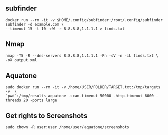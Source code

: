 ## subfinder ##
```
docker run --rm -it -v $HOME/.config/subfinder:/root/.config/subfinder subfinder -d example.com \
--timeout 15 -t 10 -nW -r 8.8.8.8,1.1.1.1 > finds.txt
```

## Nmap ##
```
nmap -T5 -R --dns-servers 8.8.8.8,1.1.1.1 -Pn -sV -n -iL finds.txt \
-oX output.xml
```
## Aquatone ##
```
sudo docker run --rm -it -v /home/USER/FOLDER/TARGET.txt:/tmp/targets -v  \
`pwd`:/tmp/results aquatone -scan-timeout 50000 -http-timeout 6000 -threads 20 -ports large
```
## Get rights to Screenshots ##
```
sudo chown -R user:user /home/user/aquatone/screenshots

